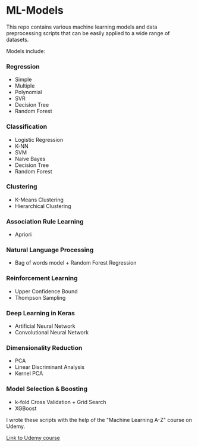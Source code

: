 # ML-Models
This repo contains various machine learning models and data preprocessing scripts that can be easily applied to a wide range of datasets.

Models include:
### Regression 
* Simple
* Multiple
* Polynomial
* SVR 
* Decision Tree
* Random Forest

### Classification 
* Logistic Regression
* K-NN
* SVM
* Naive Bayes
* Decision Tree
* Random Forest

### Clustering 
* K-Means Clustering
* Hierarchical Clustering

### Association Rule Learning
* Apriori

### Natural Language Processing
* Bag of words model + Random Forest Regression

### Reinforcement Learning
* Upper Confidence Bound
* Thompson Sampling

### Deep Learning in Keras 
* Artificial Neural Network
* Convolutional Neural Network

### Dimensionality Reduction
* PCA
* Linear Discriminant Analysis
* Kernel PCA

### Model Selection & Boosting
* k-fold Cross Validation + Grid Search
* XGBoost

I wrote these scripts with the help of the "Machine Learning A-Z" course on Udemy.

[Link to Udemy course](https://www.udemy.com/course/machinelearning/)
